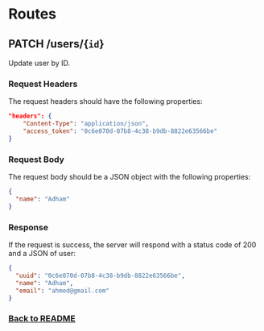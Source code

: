 # Routes

## PATCH /users/{`id`}

Update user by ID.

### Request Headers

The request headers should have the following properties:

```json
"headers": {
    "Content-Type": "application/json",
    "access_token": "0c6e070d-07b8-4c38-b9db-8822e63566be"
}
```

### Request Body

The request body should be a JSON object with the following properties:

```json
{
  "name": "Adham"
}
```

### Response

If the request is success, the server will respond with a status code of 200 and a JSON of user:

```json
{
  "uuid": "0c6e070d-07b8-4c38-b9db-8822e63566be",
  "name": "Adham",
  "email": "ahmed@gmail.com"
}
```

### [Back to README](../../API.md#users)
